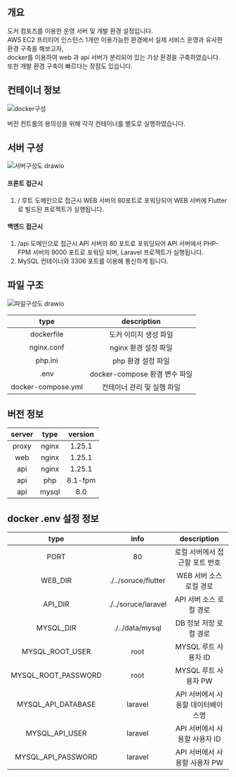 ## 개요
도커 컴포즈를 이용한 운영 서버 및 개발 환경 설정입니다.  
AWS EC2 프리티어 인스턴스 1개만 이용가능한 환경에서 실제 서비스 운영과 유사한 환경 구축을 해보고자,  
docker를 이용하여 web 과 api 서버가 분리되어 있는 가상 환경을 구축하였습니다.  
또한 개발 환경 구축이 빠르다는 장점도 있습니다.

## 컨테이너 정보
![docker구성](https://github.com/user-attachments/assets/49bfcbbd-3f31-4c77-b410-1764ecb5c861)

버전 컨트롤의 용의성을 위해 각각 컨테이너를 별도로 실행하였습니다.

## 서버 구성
![서버구성도 drawio](https://github.com/user-attachments/assets/6b8fb2fc-c8f0-405b-a556-137946022ab3)

#### 프론트 접근시
1. / 루트 도메인으로 접근시 WEB 서버의 80포트로 포워딩되어 WEB 서버에 Flutter로 빌드된 프로젝트가 실행됩니다.
   
#### 백엔드 접근시
1. /api 도메인으로 접근시 API 서버의 80 포트로 포워딩되어 API 서버에서 PHP-FPM 서버의 9000 포트로 포워딩 되며, Laravel 프로젝트가 실행됩니다.
2. MySQL 컨테이너와 3306 포트를 이용해 통신하게 됩니다.

## 파일 구조
![파일구성도 drawio](https://github.com/user-attachments/assets/752c81fa-bccc-47fc-aeea-d093880e3bc4)

|type|description
|:--:|:--:
|dockerfile|도커 이미지 생성 파일
|nginx.conf|nginx 환경 설정 파일
|php.ini|php 환경 설정 파일
|.env|docker-compose 환경 변수 파일
|docker-compose.yml|컨테이너 관리 및 실행 파일

## 버전 정보
|server|type|version
|:--:|:--:|:--:
|proxy|nginx|1.25.1
|web|nginx|1.25.1
|api|nginx|1.25.1
|api|php|8.1-fpm
|api|mysql|8.0

## docker .env 설정 정보
|type|info|description
|:--:|:--:|:--:
|PORT|80|로컬 서버에서 접근할 포트 번호
|WEB_DIR|./../soruce/flutter|WEB 서버 소스 로컬 경로
|API_DIR|./../soruce/laravel|API 서버 소스 로컬 경로
|MYSQL_DIR|./../data/mysql|DB 정보 저장 로컬 경로
|MYSQL_ROOT_USER|root|MYSQL 루트 사용자 ID
|MYSQL_ROOT_PASSWORD|root|MYSQL 루트 사용자 PW
|MYSQL_API_DATABASE|laravel|API 서버에서 사용할 데이터베이스명
|MYSQL_API_USER|laravel|API 서버에서 사용할 사용자 ID
|MYSQL_API_PASSWORD|laravel|API 서버에서 사용할 사용자 PW
